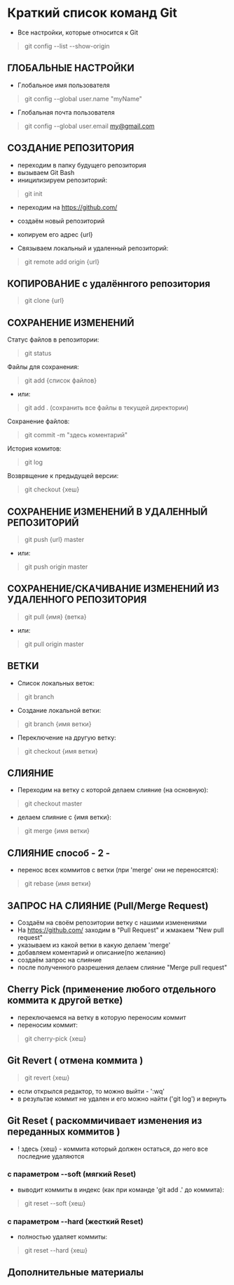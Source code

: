 #  Краткий список команд Git

- Все настройки, которые относится к Git
>git config --list --show-origin

## ГЛОБАЛЬНЫЕ НАСТРОЙКИ

- Глобальное имя пользователя
>git config --global user.name "myName"

- Глобальная почта пользователя
>git config --global user.email my@gmail.com

## СОЗДАНИЕ РЕПОЗИТОРИЯ

- переходим в папку будущего репозитория 
- вызываем Git Bash
- иницилизируем репозиторий:
>git init

- переходим на https://github.com/
- создаём новый репозиторий
- копируем его адрес {url}

- Связываем локальный и удаленный репозиторий:
>git remote add origin {url}


## КОПИРОВАНИЕ с удалённгого репозитория
>git clone {url}

## СОХРАНЕНИЕ ИЗМЕНЕНИЙ

Статус файлов в репозитории:
>git status

Файлы для сохранения: 
>git add {список файлов}
- или:
>git add . (сохранить все файлы в текущей директории)

Сохранение файлов:
>git commit -m "здесь коментарий"

История комитов:
>git log

Возврвщение к предыдущей версии:
>git checkout {хеш}

## СОХРАНЕНИЕ ИЗМЕНЕНИЙ В УДАЛЕННЫЙ РЕПОЗИТОРИЙ
>git push {url} master
- или:
>git push origin master

## СОХРАНЕНИЕ/СКАЧИВАНИЕ ИЗМЕНЕНИЙ ИЗ УДАЛЕННОГО РЕПОЗИТОРИЯ
>git pull {имя} {ветка}
- или:
>git pull origin master

## ВЕТКИ

- Список локальных веток:
>git branch

- Создание локальной ветки:
>git branch {имя ветки}

- Переключение на другую ветку:
>git checkout {имя ветки}

## СЛИЯНИЕ

- Переходим на ветку с которой делаем слияние (на основную):
>git checkout master
- делаем слияние с {имя ветки}:
>git merge {имя ветки}

## СЛИЯНИЕ способ - 2 -

- перенос всех коммитов с ветки (при 'merge' они не переносятся):
>git rebase {имя ветки} 

## ЗАПРОС НА СЛИЯНИЕ (Pull/Merge Request)

- Создаём на своём репозитории ветку с нашими изменениями
- На https://github.com/ заходим в "Pull Request" и жмакаем "New pull request"
- указываем из какой ветки в какую делаем 'merge'
- добавляем коментарий и описание(по желанию)
- создаём запрос на слияние
- после полученного разрешения делаем слияние "Merge pull request"

## Cherry Pick (применение любого отдельного коммита к другой ветке)

- переключаемся на ветку в которую переносим коммит
- переносим коммит:
>git cherry-pick {хеш}

## Git Revert ( отмена коммита )

>git revert {хеш}
- если открылся редактор, то можно выйти - ':wq'
- в результае коммит не удален и его можно найти ('git log') и вернуть

## Git Reset ( раскоммичивает изменения из переданных коммитов )
- ! здесь {хеш} - коммита который должен остаться, до него все последние удаляются

### с параметром --soft (мягкий Reset)
- выводит коммиты в индекс (как при команде 'git add .' до коммита):
>git reset --soft {хеш}

### с параметром --hard (жесткий Reset)
- полностью удаляет коммиты:
>git reset --hard {хеш}

## Дополнительные материалы